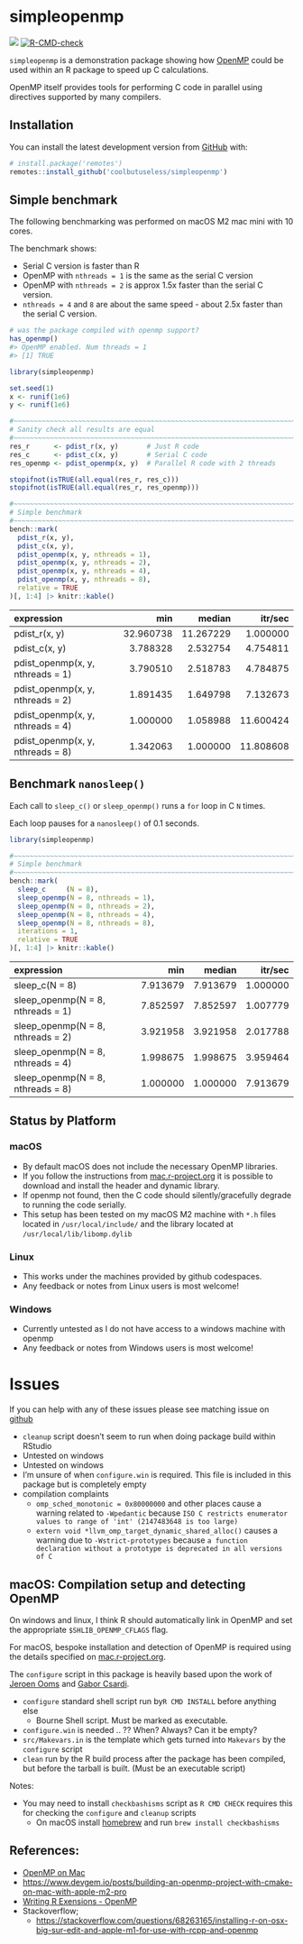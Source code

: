 
<!-- README.md is generated from README.Rmd. Please edit that file -->

# simpleopenmp

<!-- badges: start -->

![](https://img.shields.io/badge/cool-useless-green.svg)
[![R-CMD-check](https://github.com/coolbutuseless/simpleopenmp/actions/workflows/R-CMD-check.yaml/badge.svg)](https://github.com/coolbutuseless/simpleopenmp/actions/workflows/R-CMD-check.yaml)
<!-- badges: end -->

`simpleopenmp` is a demonstration package showing how
[OpenMP](https://www.openmp.org/) could be used within an R package to
speed up C calculations.

OpenMP itself provides tools for performing C code in parallel using
directives supported by many compilers.

## Installation

You can install the latest development version from
[GitHub](https://github.com/coolbutuseless/simpleopenmp) with:

``` r
# install.package('remotes')
remotes::install_github('coolbutuseless/simpleopenmp')
```

## Simple benchmark

The following benchmarking was performed on macOS M2 mac mini with 10
cores.

The benchmark shows:

- Serial C version is faster than R
- OpenMP with `nthreads = 1` is the same as the serial C version
- OpenMP with `nthreads = 2` is approx 1.5x faster than the serial C
  version.
- `nthreads = 4` and `8` are about the same speed - about 2.5x faster
  than the serial C version.

``` r
# was the package compiled with openmp support?
has_openmp()
#> OpenMP enabled. Num threads = 1
#> [1] TRUE
```

``` r
library(simpleopenmp)

set.seed(1)
x <- runif(1e6)
y <- runif(1e6)

#~~~~~~~~~~~~~~~~~~~~~~~~~~~~~~~~~~~~~~~~~~~~~~~~~~~~~~~~~~~~~~~~~~~~~~~~~~~~
# Sanity check all results are equal
#~~~~~~~~~~~~~~~~~~~~~~~~~~~~~~~~~~~~~~~~~~~~~~~~~~~~~~~~~~~~~~~~~~~~~~~~~~~~
res_r      <- pdist_r(x, y)       # Just R code
res_c      <- pdist_c(x, y)       # Serial C code
res_openmp <- pdist_openmp(x, y)  # Parallel R code with 2 threads

stopifnot(isTRUE(all.equal(res_r, res_c)))
stopifnot(isTRUE(all.equal(res_r, res_openmp)))

#~~~~~~~~~~~~~~~~~~~~~~~~~~~~~~~~~~~~~~~~~~~~~~~~~~~~~~~~~~~~~~~~~~~~~~~~~~~~
# Simple benchmark
#~~~~~~~~~~~~~~~~~~~~~~~~~~~~~~~~~~~~~~~~~~~~~~~~~~~~~~~~~~~~~~~~~~~~~~~~~~~~
bench::mark(
  pdist_r(x, y),
  pdist_c(x, y),
  pdist_openmp(x, y, nthreads = 1),
  pdist_openmp(x, y, nthreads = 2),
  pdist_openmp(x, y, nthreads = 4),
  pdist_openmp(x, y, nthreads = 8),
  relative = TRUE
)[, 1:4] |> knitr::kable()
```

| expression                       |       min |    median |   itr/sec |
|:---------------------------------|----------:|----------:|----------:|
| pdist_r(x, y)                    | 32.960738 | 11.267229 |  1.000000 |
| pdist_c(x, y)                    |  3.788328 |  2.532754 |  4.754811 |
| pdist_openmp(x, y, nthreads = 1) |  3.790510 |  2.518783 |  4.784875 |
| pdist_openmp(x, y, nthreads = 2) |  1.891435 |  1.649798 |  7.132673 |
| pdist_openmp(x, y, nthreads = 4) |  1.000000 |  1.058988 | 11.600424 |
| pdist_openmp(x, y, nthreads = 8) |  1.342063 |  1.000000 | 11.808608 |

## Benchmark `nanosleep()`

Each call to `sleep_c()` or `sleep_openmp()` runs a `for` loop in C `N`
times.

Each loop pauses for a `nanosleep()` of 0.1 seconds.

``` r
library(simpleopenmp)

#~~~~~~~~~~~~~~~~~~~~~~~~~~~~~~~~~~~~~~~~~~~~~~~~~~~~~~~~~~~~~~~~~~~~~~~~~~~~
# Simple benchmark
#~~~~~~~~~~~~~~~~~~~~~~~~~~~~~~~~~~~~~~~~~~~~~~~~~~~~~~~~~~~~~~~~~~~~~~~~~~~~
bench::mark(
  sleep_c     (N = 8),
  sleep_openmp(N = 8, nthreads = 1),
  sleep_openmp(N = 8, nthreads = 2),
  sleep_openmp(N = 8, nthreads = 4),
  sleep_openmp(N = 8, nthreads = 8),
  iterations = 1,
  relative = TRUE
)[, 1:4] |> knitr::kable()
```

| expression                        |      min |   median |  itr/sec |
|:----------------------------------|---------:|---------:|---------:|
| sleep_c(N = 8)                    | 7.913679 | 7.913679 | 1.000000 |
| sleep_openmp(N = 8, nthreads = 1) | 7.852597 | 7.852597 | 1.007779 |
| sleep_openmp(N = 8, nthreads = 2) | 3.921958 | 3.921958 | 2.017788 |
| sleep_openmp(N = 8, nthreads = 4) | 1.998675 | 1.998675 | 3.959464 |
| sleep_openmp(N = 8, nthreads = 8) | 1.000000 | 1.000000 | 7.913679 |

## Status by Platform

### macOS

- By default macOS does not include the necessary OpenMP libraries.
- If you follow the instructions from
  [mac.r-project.org](https://mac.r-project.org/openmp/) it is possible
  to download and install the header and dynamic library.
- If openmp not found, then the C code should silently/gracefully
  degrade to running the code serially.
- This setup has been tested on my macOS M2 machine with `*.h` files
  located in `/usr/local/include/` and the library located at
  `/usr/local/lib/libomp.dylib`

### Linux

- This works under the machines provided by github codespaces.
- Any feedback or notes from Linux users is most welcome!

### Windows

- Currently untested as I do not have access to a windows machine with
  openmp
- Any feedback or notes from Windows users is most welcome!

# Issues

If you can help with any of these issues please see matching issue on
[github](https://githu.com/coolbutuseless/simpleopenmp/issues)

- `cleanup` script doesn’t seem to run when doing package build within
  RStudio
- Untested on windows
- Untested on windows
- I’m unsure of when `configure.win` is required. This file is included
  in this package but is completely empty
- compilation complaints
  - `omp_sched_monotonic = 0x80000000` and other places cause a warning
    related to `-Wpedantic` because
    `ISO C restricts enumerator values to range of 'int' (2147483648 is too large)`
  - `extern void *llvm_omp_target_dynamic_shared_alloc()` causes a
    warning due to `-Wstrict-prototypes` because
    `a function declaration without a prototype is deprecated in all versions of C`

## macOS: Compilation setup and detecting OpenMP

On windows and linux, I think R should automatically link in OpenMP and
set the appropriate `$SHLIB_OPENMP_CFLAGS` flag.

For macOS, bespoke installation and detection of OpenMP is required
using the details specified on
[mac.r-project.org](https://mac.r-project.org/openmp/).

The `configure` script in this package is heavily based upon the work of
[Jeroen Ooms](https://github.com/jeroen) and [Gabor
Csardi](https://github.com/gaborcsardi).

- `configure` standard shell script run by`R CMD INSTALL` before
  anything else
  - Bourne Shell script. Must be marked as executable.
- `configure.win` is needed .. ?? When? Always? Can it be empty?
- `src/Makevars.in` is the template which gets turned into `Makevars` by
  the `configure` script
- `clean` run by the R build process after the package has been
  compiled, but before the tarball is built. (Must be an executable
  script)

Notes:

- You may need to install `checkbashisms` script as `R CMD CHECK`
  requires this for checking the `configure` and `cleanup` scripts
  - On macOS install [homebrew](https://brew.sh/) and run
    `brew install checkbashisms`

## References:

- [OpenMP on Mac](https://mac.r-project.org/openmp/)
- <https://www.devgem.io/posts/building-an-openmp-project-with-cmake-on-mac-with-apple-m2-pro>
- [Writing R Exensions -
  OpenMP](https://cran.r-project.org/doc/manuals/r-release/R-exts.html#OpenMP-support)
- Stackoverflow;
  - <https://stackoverflow.com/questions/68263165/installing-r-on-osx-big-sur-edit-and-apple-m1-for-use-with-rcpp-and-openmp>
